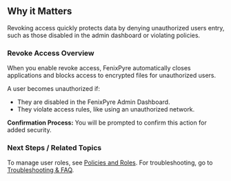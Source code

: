 
## Why it Matters
Revoking access quickly protects data by denying unauthorized users entry, such as those disabled in the admin dashboard or violating policies.

### Revoke Access Overview
When you enable revoke access, FenixPyre automatically closes applications and blocks access to encrypted files for unauthorized users.

A user becomes unauthorized if:
- They are disabled in the FenixPyre Admin Dashboard.
- They violate access rules, like using an unauthorized network.

**Confirmation Process:** You will be prompted to confirm this action for added security.

<!-- IMG: ./media/04-admin-guide/revoke-confirmation.png | Alt: Revoke access confirmation dialog -->

### Next Steps / Related Topics
To manage user roles, see [Policies and Roles](./policies-roles.md). For troubleshooting, go to [Troubleshooting & FAQ](../09-troubleshooting-&-faq/index.md).
